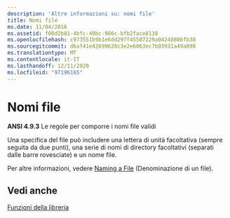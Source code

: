 ```yaml
---
description: 'Altre informazioni su: nomi file'
title: Nomi file
ms.date: 11/04/2016
ms.assetid: f08d2b81-4bfc-49bc-986c-bfb2face8138
ms.openlocfilehash: c973551b9b1e6dd297f45507229a04248806fb30
ms.sourcegitcommit: d6af41e42699628c3e2e6063ec7b03931a49a098
ms.translationtype: MT
ms.contentlocale: it-IT
ms.lasthandoff: 12/11/2020
ms.locfileid: "97196165"
---
```

# <a name="filenames"></a>Nomi file

**ANSI 4.9.3** Le regole per comporre i nomi file validi

Una specifica del file può includere una lettera di unità facoltativa (sempre seguita da due punti), una serie di nomi di directory facoltativi (separati dalle barre rovesciate) e un nome file.

Per altre informazioni, vedere [Naming a File](/windows/win32/FileIO/naming-a-file) (Denominazione di un file).

## <a name="see-also"></a>Vedi anche

[Funzioni della libreria](../c-language/library-functions.md)
